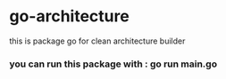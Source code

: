 # go-architecture
this is package go for clean architecture builder

### you can run this package with : go run main.go
